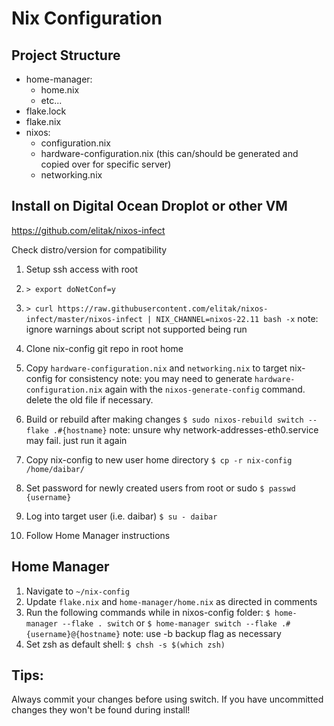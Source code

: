 # Nix Configuration

## Project Structure
* home-manager:
    * home.nix
    * etc...
* flake.lock
* flake.nix
* nixos:
   * configuration.nix
   * hardware-configuration.nix (this can/should be generated and copied over for specific server)
   * networking.nix

## Install on Digital Ocean Droplot or other VM
https://github.com/elitak/nixos-infect

Check distro/version for compatibility

1) Setup ssh access with root
2) `> export doNetConf=y`
3) `> curl https://raw.githubusercontent.com/elitak/nixos-infect/master/nixos-infect | NIX_CHANNEL=nixos-22.11 bash -x`
note: ignore warnings about script not supported being run 
4) Clone nix-config git repo in root home
5) Copy `hardware-configuration.nix` and `networking.nix` to target nix-config for consistency
note: you may need to generate `hardware-configuration.nix` again with the `nixos-generate-config` command.
delete the old file if necessary.


6) Build or rebuild after making changes
`$ sudo nixos-rebuild switch --flake .#{hostname}`
note: unsure why network-addresses-eth0.service may fail.  just run it again

7) Copy nix-config to new user home directory
`$ cp -r nix-config /home/daibar/`

8) Set password for newly created users from root or sudo
`$ passwd {username}`

9) Log into target user (i.e. daibar)
`$ su - daibar`

10) Follow Home Manager instructions

## Home Manager
1) Navigate to `~/nix-config`
2) Update `flake.nix` and `home-manager/home.nix` as directed in comments
3) Run the following commands while in nixos-config folder:
`$ home-manager --flake . switch`
or
`$ home-manager switch --flake .#{username}@{hostname}`
note: use -b backup flag as necessary
4) Set zsh as default shell:
`$ chsh -s $(which zsh)`

## Tips:
Always commit your changes before using switch.  If you have uncommitted changes they won't be found during install!

